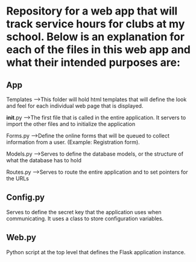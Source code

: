 # Repository for a web app that will track service hours for clubs at my school. Below is an explanation for each of the files in this web app and what their intended purposes are:

## App
   Templates
   -->This folder will hold html templates that will define the look and feel for each individual web page that is displayed. 
   
   __init__.py
   -->The first file that is called in the entire application. It servers to import the other files and to initialize the application
   
   Forms.py
   -->Define the online forms that will be queued to collect information from a user. (Example: Registration form).
   
   Models.py
   -->Serves to define the database models, or the structure of what the database has to hold
   
   Routes.py
   -->Serves to route the entire application and to set pointers for the URLs
   
## Config.py
Serves to define the secret key that the application uses when communicating. It uses a class to store configuration variables.

## Web.py 
Python script at the top level that defines the Flask application instance. 
